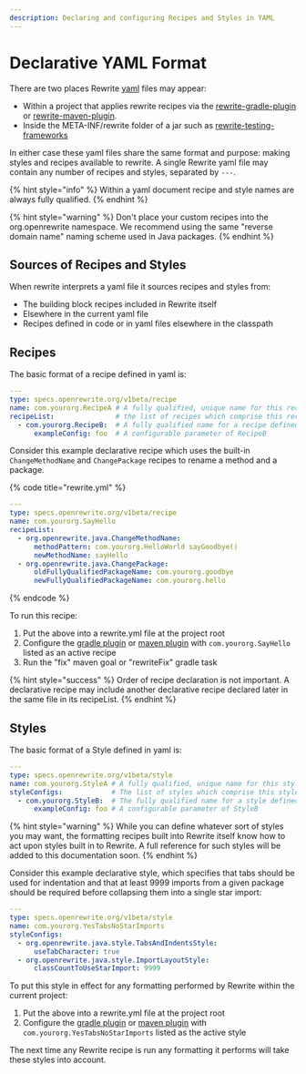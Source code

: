 ```yaml
---
description: Declaring and configuring Recipes and Styles in YAML
---
```


# Declarative YAML Format

There are two places Rewrite [yaml](https://yaml.org/) files may appear:

* Within a project that applies rewrite recipes via the [rewrite-gradle-plugin](gradle-plugin-configuration.md) or [rewrite-maven-plugin](rewrite-maven-plugin.md). 
* Inside the META-INF/rewrite folder of a jar such as [rewrite-testing-frameworks](https://github.com/openrewrite/rewrite-testing-frameworks/tree/master/src/main/resources/META-INF/rewrite)

In either case these yaml files share the same format and purpose: making styles and recipes available to rewrite. A single Rewrite yaml file may contain any number of recipes and styles, separated by `---`.

{% hint style="info" %}
Within a yaml document recipe and style names are always fully qualified.
{% endhint %}

{% hint style="warning" %}
Don't place your custom recipes into the org.openrewrite namespace. We recommend using the same "reverse domain name" naming scheme used in Java packages.
{% endhint %}

## Sources of Recipes and Styles

When rewrite interprets a yaml file it sources recipes and styles from:

* The building block recipes included in Rewrite itself
* Elsewhere in the current yaml file
* Recipes defined in code or in yaml files elsewhere in the classpath

## Recipes

The basic format of a recipe defined in yaml is:

```yaml
---
type: specs.openrewrite.org/v1beta/recipe
name: com.yourorg.RecipeA # A fully qualified, unique name for this recipe
recipeList:               # the list of recipes which comprise this recipe
  - com.yourorg.RecipeB:  # A fully qualified name for a recipe defined elsewhere
      exampleConfig: foo  # A configurable parameter of RecipeB
```

Consider this example declarative recipe which uses the built-in `ChangeMethodName` and `ChangePackage` recipes to rename a method and a package.

{% code title="rewrite.yml" %}
```yaml
---
type: specs.openrewrite.org/v1beta/recipe
name: com.yourorg.SayHello
recipeList:
  - org.openrewrite.java.ChangeMethodName:
      methodPattern: com.yourorg.HelloWorld sayGoodbye()
      newMethodName: sayHello
  - org.openrewrite.java.ChangePackage:
      oldFullyQualifiedPackageName: com.yourorg.goodbye
      newFullyQualifiedPackageName: com.yourorg.hello
```
{% endcode %}

To run this recipe:

1. Put the above into a rewrite.yml file at the project root
2. Configure the [gradle plugin](gradle-plugin-configuration.md) or [maven plugin](rewrite-maven-plugin.md) with `com.yourorg.SayHello` listed as an active recipe
3. Run the "fix" maven goal or "rewriteFix" gradle task

{% hint style="success" %}
Order of recipe declaration is not important. A declarative recipe may include another declarative recipe declared later in the same file in its recipeList.
{% endhint %}

## Styles

The basic format of a Style defined in yaml is:

```yaml
---
type: specs.openrewrite.org/v1beta/style
name: com.yourorg.StyleA # A fully qualified, unique name for this style
styleConfigs:            # The list of styles which comprise this style
  - com.yourorg.StyleB:  # The fully qualified name for a style defined elsewhere
      exampleConfig: foo # A configurable parameter of StyleB
```

{% hint style="warning" %}
While you can define whatever sort of styles you may want, the formatting recipes built into Rewrite itself know how to act upon styles built in to Rewrite. A full reference for such styles will be added to this documentation soon.
{% endhint %}

Consider this example declarative style, which specifies that tabs should be used for indentation and that at least 9999 imports from a given package should be required before collapsing them into a single star import:

```yaml
---
type: specs.openrewrite.org/v1beta/style
name: com.yourorg.YesTabsNoStarImports
styleConfigs:
  - org.openrewrite.java.style.TabsAndIndentsStyle:
      useTabCharacter: true
  - org.openrewrite.java.style.ImportLayoutStyle:
      classCountToUseStarImport: 9999
```

To put this style in effect for any formatting performed by Rewrite within the current project:

1. Put the above into a rewrite.yml file at the project root
2. Configure the [gradle plugin](gradle-plugin-configuration.md) or [maven plugin](rewrite-maven-plugin.md) with `com.yourorg.YesTabsNoStarImports` listed as the active style

The next time any Rewrite recipe is run any formatting it performs will take these styles into account.

